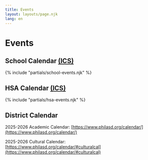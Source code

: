 ```yaml
---
title: Events
layout: layouts/page.njk
lang: en
---
```


# Events

## School Calendar [(ICS)](https://gwchildshsa.org/files/childs-calendar.ics)

{% include "partials/school-events.njk" %}

## HSA Calendar [(ICS)](https://calendar.google.com/calendar/ical/gwchildshsa%40gmail.com/public/basic.ics)

{% include "partials/hsa-events.njk" %}

## District Calendar

2025-2026 Academic Calendar: [https://www.philasd.org/calendar/](https://www.philasd.org/calendar/)

2025-2026 Cultural Calendar: [https://www.philasd.org/calendar/#culturalcal](https://www.philasd.org/calendar/#culturalcal)

